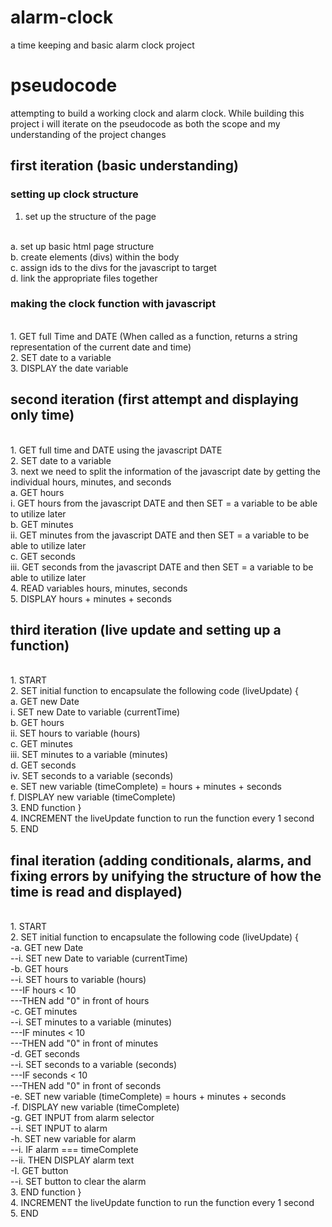 # alarm-clock
a time keeping and basic alarm clock project 
# pseudocode
attempting to build a working clock and alarm clock. While building this project i will iterate on the pseudocode as both the scope and my understanding of the project changes
## first iteration (basic understanding)
### setting up clock structure 
1. set up the structure of the page 
<br>
  a. set up basic html page structure
  <br>
  b. create elements (divs) within the body
  <br>
  c. assign ids to the divs for the javascript to target 
  <br>
  d. link the appropriate files together
  <br>
  
### making the clock function with javascript 
<br>
1. GET full Time and DATE (When called as a function, returns a string representation of the current date and time)
<br>
2. SET date to a variable
<br> 
3. DISPLAY the date variable 

## second iteration (first attempt and displaying only time)
<br>
1. GET full time and DATE using the javascript DATE
<br>
2. SET date to a variable
<br>
3. next we need to split the information of the javascript date by getting the individual hours, minutes, and seconds
<br>
  a. GET hours 
  <br>
    i. GET hours from the javascript DATE and then SET = a variable to be able to utilize later
    <br>
  b. GET minutes
  <br>
    ii. GET minutes from the javascript DATE and then SET = a variable to be able to utilize later
    <br>
  c. GET seconds
  <br>
    iii. GET seconds from the javascript DATE and then SET = a variable to be able to utilize later
    <br>
4. READ variables hours, minutes, seconds
<br>
5. DISPLAY hours + minutes + seconds
<br>

## third iteration (live update and setting up a function)
<br>
1. START
<br>
2. SET initial function to encapsulate the following code (liveUpdate) {
<br>
  a. GET new Date
  <br>
    i. SET new Date to variable (currentTime)
    <br>
  b. GET hours
  <br>
    ii. SET hours to variable (hours)
    <br>
  c. GET minutes
  <br>
    iii. SET minutes to a variable (minutes)
    <br>
  d. GET seconds
  <br>
    iv. SET seconds to a variable (seconds)
    <br>
  e. SET new variable (timeComplete) = hours + minutes + seconds 
  <br>
  f. DISPLAY new variable (timeComplete)
  <br>
3. END function }
 <br>
4. INCREMENT the liveUpdate function to run the function every 1 second 
 <br>
5. END
<br>

## final iteration (adding conditionals, alarms, and fixing errors by unifying the structure of how the time is read and displayed)

<br>
1. START
<br> 
2. SET initial function to encapsulate the following code (liveUpdate) {
 <br>
  -a. GET new Date
  <br>
    --i. SET new Date to variable (currentTime)
    <br>
  -b. GET hours
  <br>
    --i. SET hours to variable (hours)
    <br>
      ---IF hours < 10
      <br>
      ---THEN add "0" in front of hours
      <br>
  -c. GET minutes
  <br>
    --i. SET minutes to a variable (minutes)
    <br>
      ---IF minutes < 10
      <br>
      ---THEN add "0" in front of minutes
      <br>
  -d. GET seconds
  <br>
    --i. SET seconds to a variable (seconds)
    <br>
      ---IF seconds < 10
      <br>
      ---THEN add "0" in front of seconds
      <br>
  -e. SET new variable (timeComplete) = hours + minutes + seconds 
  <br>
  -f. DISPLAY new variable (timeComplete)
  <br>
  -g. GET INPUT from alarm selector
  <br>
    --i. SET INPUT to alarm
    <br>
  -h. SET new variable for alarm 
  <br>
    --i. IF alarm === timeComplete
    <br>
    --ii. THEN DISPLAY alarm text
    <br>
  -I. GET button
  <br>
    --i. SET button to clear the alarm
    <br>
3. END function }
 <br>
4. INCREMENT the liveUpdate function to run the function every 1 second 
<br>
5. END

    
    
    
    
    
